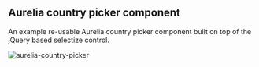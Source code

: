 ## Aurelia country picker component
An example re-usable Aurelia country picker component built on top of the jQuery based selectize control.

![aurelia-country-picker](https://sean-hunter.io/wp-content/uploads/2017/10/aurelia-country-picker.gif)
